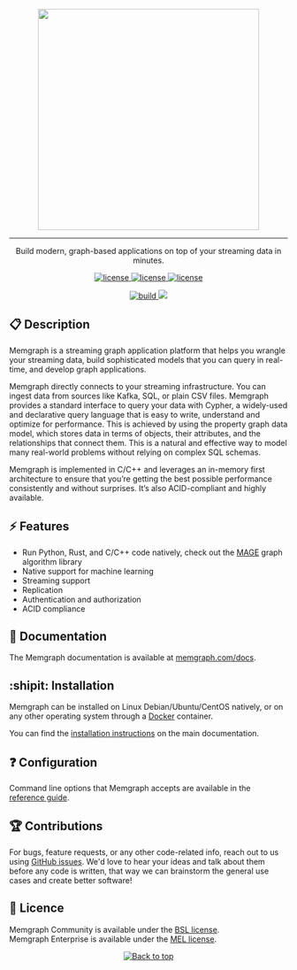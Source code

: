 <p align="center">
<img width="400px" src="https://uploads-ssl.webflow.com/5e7ceb09657a69bdab054b3a/5e7ceb09657a6937ab054bba_Black_Original%20_Logo.png">
</p>

---

<p align="center">
Build modern, graph-based applications on top of your streaming data in minutes.
</p>

<p align="center">
  <a href="https://github.com/memgraph/memgraph/blob/master/licenses/APL.txt">
    <img src="https://img.shields.io/badge/license-APL-green" alt="license" title="license"/>
  </a>
  <a href="https://github.com/memgraph/memgraph/blob/master/licenses/BSL.txt">
    <img src="https://img.shields.io/badge/license-BSL-yellowgreen" alt="license" title="license"/>
  </a>
  <a href="https://github.com/memgraph/memgraph/blob/master/licenses/MEL.txt" alt="Documentation">
    <img src="https://img.shields.io/badge/license-MEL-yellow" alt="license" title="license"/>
  </a>
</p>

<p align="center">
  <a href="https://github.com/memgraph/memgraph">
    <img src="https://img.shields.io/github/workflow/status/memgraph/memgraph/daily_banchmark.yaml/master" alt="build" title="build"/>
  </a>
  <a href="https://memgraph.com/docs/" alt="Documentation">
    <img src="https://img.shields.io/badge/documentation-Memgraph-orange" />
  </a>
</p>

## :clipboard: Description
Memgraph is a streaming graph application platform that helps you wrangle your streaming data, build sophisticated models that you can query in real-time, and develop graph applications.

Memgraph directly connects to your streaming infrastructure. You can ingest data from sources like Kafka, SQL, or plain CSV files.
Memgraph provides a standard interface to query your data with Cypher, a widely-used and declarative query language that is easy to write, understand and optimize for performance.
This is achieved by using the property graph data model, which stores data in terms of objects, their attributes, and the relationships that connect them.
This is a natural and effective way to model many real-world problems without relying on complex SQL schemas.

Memgraph is implemented in C/C++ and leverages an in-memory first architecture to ensure that you’re getting the best possible performance consistently and without surprises.
It’s also ACID-compliant and highly available.

## :zap: Features
- Run Python, Rust, and C/C++ code natively, check out the [MAGE](https://github.com/memgraph/mage) graph algorithm library
- Native support for machine learning
- Streaming support
- Replication
- Authentication and authorization
- ACID compliance

## :bookmark_tabs: Documentation
The Memgraph documentation is available at [memgraph.com/docs](https://memgraph.com/docs).

## :shipit: Installation
Memgraph can be installed on Linux Debian/Ubuntu/CentOS natively, or on any other operating system through a [Docker](https://docker.com) container.

You can find the [installation instructions](https://memgraph.com/docs/memgraph/installation) on the main documentation.

## :question: Configuration
Command line options that Memgraph accepts are available in the [reference guide](https://memgraph.com/docs/memgraph/reference-guide/configuration).

## :trophy: Contributions
For bugs, feature requests, or any other code-related info, reach out to us using [GitHub issues](https://github.com/memgraph/memgraph/issues/new).
We'd love to hear your ideas and talk about them before any code is written, that way we can brainstorm the general use cases and create better software!

## :scroll: Licence
Memgraph Community is available under the [BSL license](./licenses/BSL.txt).</br>
Memgraph Enterprise is available under the [MEL license](./licenses/MEL.txt).

<p align="center">
  <a href="#">
    <img src="https://img.shields.io/badge/⬆️back_to_top_⬆️-white" alt="Back to top" title="Back to top"/>
  </a>
</p>
